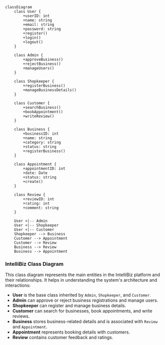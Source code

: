 ```mermaid
classDiagram
    class User {
        +userID: int
        +name: string
        +email: string
        +password: string
        +register()
        +login()
        +logout()
    }

    class Admin {
        +approveBusiness()
        +rejectBusiness()
        +manageUsers()
    }

    class Shopkeeper {
        +registerBusiness()
        +manageBusinessDetails()
    }

    class Customer {
        +searchBusiness()
        +bookAppointment()
        +writeReview()
    }

    class Business {
        +businessID: int
        +name: string
        +category: string
        +status: string
        +registerBusiness()
    }

    class Appointment {
        +appointmentID: int
        +date: Date
        +status: string
        +create()
    }

    class Review {
        +reviewID: int
        +rating: int
        +comment: string
    }

    User <|-- Admin
    User <|-- Shopkeeper
    User <|-- Customer
    Shopkeeper --> Business
    Customer --> Appointment
    Customer --> Review
    Business --> Review
    Business --> Appointment
```

### IntelliBiz Class Diagram
This class diagram represents the main entities in the IntelliBiz platform and their relationships. It helps in understanding the system's architecture and interactions:

- **User** is the base class inherited by `Admin`, `Shopkeeper`, and `Customer`.
- **Admin** can approve or reject business registrations and manage users.
- **Shopkeeper** can register and manage business details.
- **Customer** can search for businesses, book appointments, and write reviews.
- **Business** stores business-related details and is associated with `Review` and `Appointment`.
- **Appointment** represents booking details with customers.
- **Review** contains customer feedback and ratings.

